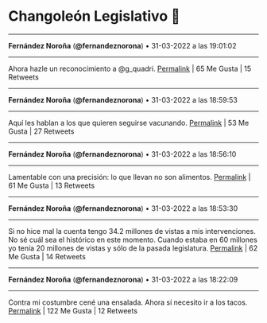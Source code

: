 # Changoleón Legislativo 🙈
*****
**Fernández Noroña** (**@fernandeznorona**) • 31-03-2022 a las 19:01:02
*****
Ahora hazle un reconocimiento a @g_quadri.
[Permalink](https://twitter.com/fernandeznorona/status/1509727509738369025) | 65 Me Gusta | 15 Retweets
*****
**Fernández Noroña** (**@fernandeznorona**) • 31-03-2022 a las 18:59:53
*****
Aquí les hablan a los que quieren seguirse vacunando.
[Permalink](https://twitter.com/fernandeznorona/status/1509727219882639360) | 53 Me Gusta | 27 Retweets
*****
**Fernández Noroña** (**@fernandeznorona**) • 31-03-2022 a las 18:56:10
*****
Lamentable con una precisión: lo que llevan no son alimentos.
[Permalink](https://twitter.com/fernandeznorona/status/1509726287409160197) | 61 Me Gusta | 13 Retweets
*****
**Fernández Noroña** (**@fernandeznorona**) • 31-03-2022 a las 18:53:30
*****
Si no hice mal la cuenta tengo 34.2 millones de vistas a mis intervenciones. No sé cuál sea el histórico en este momento. Cuando estaba en 60 millones yo tenía 20 millones de vistas y sólo de la pasada legislatura.
[Permalink](https://twitter.com/fernandeznorona/status/1509725616429543428) | 62 Me Gusta | 14 Retweets
*****
**Fernández Noroña** (**@fernandeznorona**) • 31-03-2022 a las 18:22:09
*****
Contra mi costumbre cené una ensalada. Ahora sí necesito ir a los tacos.
[Permalink](https://twitter.com/fernandeznorona/status/1509717725618262017) | 122 Me Gusta | 12 Retweets